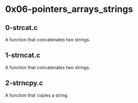 # 0x06-pointers_arrays_strings
## 0-strcat.c
A function that concatenates two strings.
## 1-strncat.c
A function that concatenates two strings.
## 2-strncpy.c
A function that copies a string.
